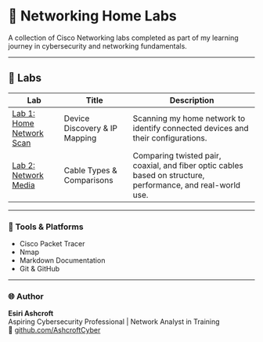 # 🧠 Networking Home Labs

A collection of Cisco Networking labs completed as part of my learning journey in cybersecurity and networking fundamentals.

---

## 🧪 Labs

| Lab | Title | Description |
|-----|--------|-------------|
| [Lab 1: Home Network Scan](./Lab1_NetworkScan) | Device Discovery & IP Mapping | Scanning my home network to identify connected devices and their configurations. |
| [Lab 2: Network Media](./Lab2_NetworkMedia) | Cable Types & Comparisons | Comparing twisted pair, coaxial, and fiber optic cables based on structure, performance, and real-world use. |

---

### 🧰 Tools & Platforms
- Cisco Packet Tracer  
- Nmap  
- Markdown Documentation  
- Git & GitHub  

---

### 🌐 Author
**Esiri Ashcroft**  
Aspiring Cybersecurity Professional | Network Analyst in Training  
📍 [github.com/AshcroftCyber](https://github.com/AshcroftCyber)
